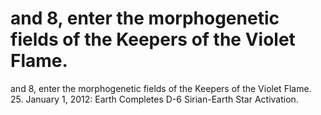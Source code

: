 # and 8, enter the morphogenetic fields of the Keepers of the Violet Flame.

and 8, enter the morphogenetic fields of the Keepers of the Violet Flame.
25. January 1, 2012: Earth Completes D-6 Sirian-Earth Star Activation.
